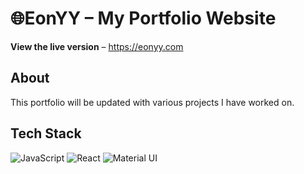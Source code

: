 # 🌐EonYY – My Portfolio Website
<strong>View the live version</strong> – <a href="https://www.eonyy.com" target="_blank" >https://eonyy.com</a>

<h2>About</h2>

This portfolio will be updated with various projects I have worked on.

<h2>Tech Stack</h2>

  ![JavaScript](https://img.shields.io/badge/javascript-black.svg?style=for-the-badge&logo=javascript&logoColor=%23F7DF1E)
  ![React](https://img.shields.io/badge/react-black.svg?style=for-the-badge&logo=react&logoColor=%2361DAFB)
  ![Material UI](https://img.shields.io/badge/materialui-black.svg?style=for-the-badge&logo=material-ui&logoColor=%230081CB)
